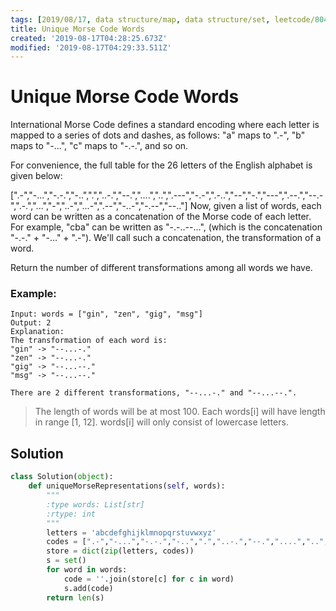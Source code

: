 ```yaml
---
tags: [2019/08/17, data structure/map, data structure/set, leetcode/804, method/search/hash]
title: Unique Morse Code Words
created: '2019-08-17T04:28:25.673Z'
modified: '2019-08-17T04:29:33.511Z'
---
```


# Unique Morse Code Words

International Morse Code defines a standard encoding where each letter is mapped to a series of dots and dashes, as follows: "a" maps to ".-", "b" maps to "-...", "c" maps to "-.-.", and so on.

For convenience, the full table for the 26 letters of the English alphabet is given below:

[".-","-...","-.-.","-..",".","..-.","--.","....","..",".---","-.-",".-..","--","-.","---",".--.","--.-",".-.","...","-","..-","...-",".--","-..-","-.--","--.."]
Now, given a list of words, each word can be written as a concatenation of the Morse code of each letter. For example, "cba" can be written as "-.-..--...", (which is the concatenation "-.-." + "-..." + ".-"). We'll call such a concatenation, the transformation of a word.

Return the number of different transformations among all words we have.

### Example:

```
Input: words = ["gin", "zen", "gig", "msg"]
Output: 2
Explanation:
The transformation of each word is:
"gin" -> "--...-."
"zen" -> "--...-."
"gig" -> "--...--."
"msg" -> "--...--."

There are 2 different transformations, "--...-." and "--...--.".
```

> The length of words will be at most 100.
> Each words[i] will have length in range [1, 12].
> words[i] will only consist of lowercase letters.

## Solution

```python
class Solution(object):
    def uniqueMorseRepresentations(self, words):
        """
        :type words: List[str]
        :rtype: int
        """
        letters = 'abcdefghijklmnopqrstuvwxyz'
        codes = [".-","-...","-.-.","-..",".","..-.","--.","....","..",".---","-.-",".-..","--","-.","---",".--.","--.-",".-.","...","-","..-","...-",".--","-..-","-.--","--.."]
        store = dict(zip(letters, codes))
        s = set()
        for word in words:
            code = ''.join(store[c] for c in word)
            s.add(code)
        return len(s)
```
